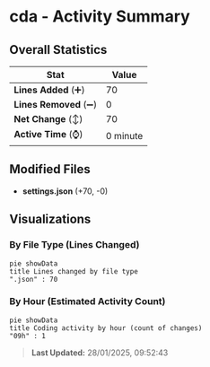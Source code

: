 # cda - Activity Summary 

## Overall Statistics

| Stat                   | Value                                                             |
| ---------------------- | ----------------------------------------------------------------- |
| **Lines Added** (➕)   | 70                                          |
| **Lines Removed** (➖) | 0                                        |
| **Net Change** (↕)    | 70                |
| **Active Time** (⌚)   | 0 minute |


## Modified Files
- **settings.json** (+70, -0)

## Visualizations

### By File Type (Lines Changed)

```mermaid
pie showData
title Lines changed by file type
".json" : 70
```

### By Hour (Estimated Activity Count)

```mermaid
pie showData
title Coding activity by hour (count of changes)
"09h" : 1
```


> **Last Updated:** 28/01/2025, 09:52:43